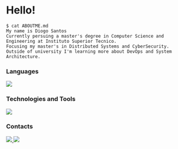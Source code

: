 # Hello!

```console
$ cat ABOUTME.md
My name is Diogo Santos 
Currently persuing a master's degree in Computer Science and Engineering at Instituto Superior Tecnico.  
Focusing my master's in Distributed Systems and CyberSecurity.
Outside of university I'm learning more about DevOps and System Architecture.
```

### Languages
<p align="left">
  <a href="https://skillicons.dev">
    <img src="https://skills.thijs.gg/icons?i=java,py,go,javascript,ts,c,cpp," />
  </a>
</p>

### Technologies and Tools
<p align="left">
  <a href="https://skillicons.dev">
    <img src="https://skills.thijs.gg/icons?i=linux,bash,git,github,gitlab,docker,postgres" />
  </a>
</p>

### Contacts
<a href="https://www.linkedin.com/in/diogo-silva-santos/">
  <img src="https://skills.thijs.gg/icons?i=linkedin" />
</a>
<a href="https://www.twitter.com/l_Didas_l">
  <img src="https://skills.thijs.gg/icons?i=twitter" />
</a>
